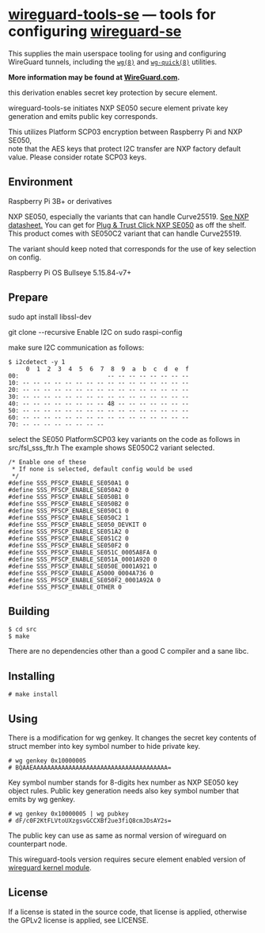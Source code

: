 # [wireguard-tools-se](https://git.zx2c4.com/wireguard-tools/about/) &mdash; tools for configuring [wireguard-se](https://github.com/kmwebnet/wireguard-se)

This supplies the main userspace tooling for using and configuring WireGuard
tunnels, including the
[`wg(8)`](https://git.zx2c4.com/wireguard-tools/about/src/man/wg.8) and
[`wg-quick(8)`](https://git.zx2c4.com/wireguard-tools/about/src/man/wg-quick.8)
utilities. 

**More information may be found at [WireGuard.com](https://www.wireguard.com/).**

this derivation enables secret key protection by secure element.

wireguard-tools-se initiates NXP SE050 secure element
private key generation and emits public key corresponds.

This utilizes Platform SCP03 encryption between Raspberry Pi and NXP SE050,  
note that the AES keys that protect I2C transfer are NXP factory default value.
Please consider rotate SCP03 keys.

## Environment

Raspberry Pi 3B+ or derivatives

NXP SE050, especially the variants that can handle Curve25519. [See NXP datasheet.](https://www.nxp.jp/docs/en/application-note/AN12436.pdf)
You can get for [Plug & Trust Click NXP SE050](https://www.mikroe.com/plugtrust-click) as off the shelf.
This product comes with SE050C2 variant that can handle Curve25519.

The variant should keep noted that corresponds for the use of key selection on config.

Raspberry Pi OS Bullseye 5.15.84-v7+

## Prepare

sudo apt install libssl-dev

git clone --recursive 
Enable I2C on sudo raspi-config

make sure I2C communication as follows:

```
$ i2cdetect -y 1
     0  1  2  3  4  5  6  7  8  9  a  b  c  d  e  f
00:                         -- -- -- -- -- -- -- --
10: -- -- -- -- -- -- -- -- -- -- -- -- -- -- -- --
20: -- -- -- -- -- -- -- -- -- -- -- -- -- -- -- --
30: -- -- -- -- -- -- -- -- -- -- -- -- -- -- -- --
40: -- -- -- -- -- -- -- -- 48 -- -- -- -- -- -- --
50: -- -- -- -- -- -- -- -- -- -- -- -- -- -- -- --
60: -- -- -- -- -- -- -- -- -- -- -- -- -- -- -- --
70: -- -- -- -- -- -- -- --
```

select the SE050 PlatformSCP03 key variants on the code as follows in src/fsl_sss_ftr.h
The example shows SE050C2 variant selected.

```
/* Enable one of these
 * If none is selected, default config would be used
 */
#define SSS_PFSCP_ENABLE_SE050A1 0
#define SSS_PFSCP_ENABLE_SE050A2 0
#define SSS_PFSCP_ENABLE_SE050B1 0
#define SSS_PFSCP_ENABLE_SE050B2 0
#define SSS_PFSCP_ENABLE_SE050C1 0
#define SSS_PFSCP_ENABLE_SE050C2 1
#define SSS_PFSCP_ENABLE_SE050_DEVKIT 0
#define SSS_PFSCP_ENABLE_SE051A2 0
#define SSS_PFSCP_ENABLE_SE051C2 0
#define SSS_PFSCP_ENABLE_SE050F2 0
#define SSS_PFSCP_ENABLE_SE051C_0005A8FA 0
#define SSS_PFSCP_ENABLE_SE051A_0001A920 0
#define SSS_PFSCP_ENABLE_SE050E_0001A921 0
#define SSS_PFSCP_ENABLE_A5000_0004A736 0
#define SSS_PFSCP_ENABLE_SE050F2_0001A92A 0
#define SSS_PFSCP_ENABLE_OTHER 0
```

## Building

    $ cd src
    $ make

There are no dependencies other than a good C compiler and a sane libc.

## Installing

    # make install

## Using

There is a modification for wg genkey.
It changes the secret key contents of struct member into key symbol number to hide private key.

    # wg genkey 0x10000005
    # BQAAEAAAAAAAAAAAAAAAAAAAAAAAAAAAAAAAAAAAAAA=

Key symbol number stands for 8-digits hex number as NXP SE050 key object rules.
Public key generation needs also key symbol number that emits by wg genkey.

    # wg genkey 0x10000005 | wg pubkey
    # dF/c0F2KtFLVtoUXzgsvGCCXBf2ue3fiQ8cmJDsAY2s=

The public key can use as same as normal version of wireguard on counterpart node.

This wireguard-tools version requires secure element enabled version of [wireguard kernel module](https://github.com/kmwebnet/wireguard-se).

## License

If a license is stated in the source code, that license is applied, otherwise the GPLv2 license is applied, see LICENSE.
